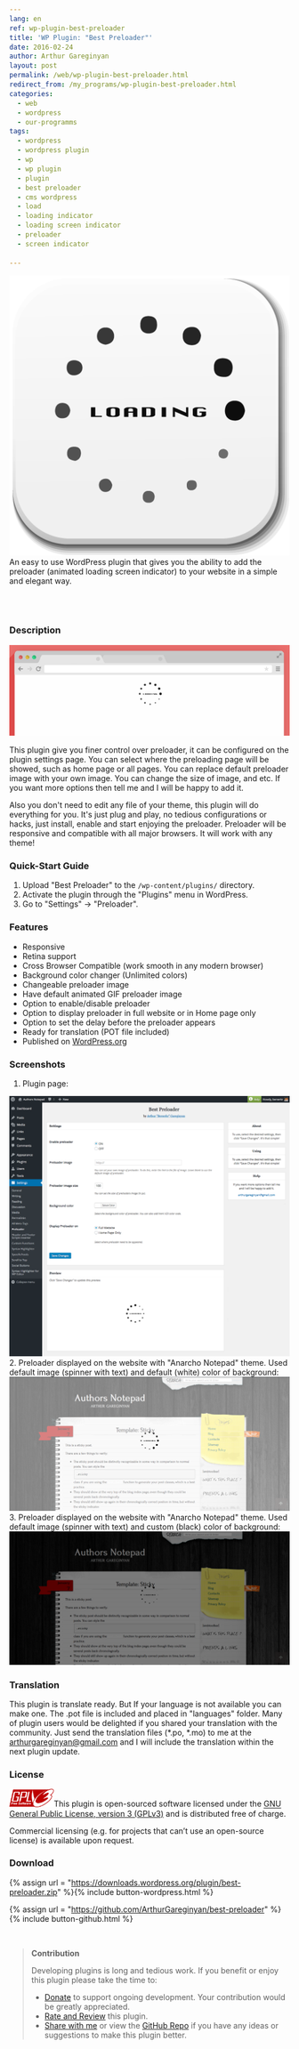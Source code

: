 ```yaml
---
lang: en
ref: wp-plugin-best-preloader
title: 'WP Plugin: "Best Preloader"'
date: 2016-02-24
author: Arthur Gareginyan
layout: post
permalink: /web/wp-plugin-best-preloader.html
redirect_from: /my_programs/wp-plugin-best-preloader.html
categories:
  - web
  - wordpress
  - our-programms
tags:
  - wordpress
  - wordpress plugin
  - wp
  - wp plugin
  - plugin
  - best preloader
  - cms wordpress
  - load
  - loading indicator
  - loading screen indicator
  - preloader
  - screen indicator

---
```


![thumb](/images/best-preloader/icon.png)
An easy to use WordPress plugin that gives you the ability to add the preloader (animated loading screen indicator) to your website in a simple and elegant way.

<br><br>

### Description

<img src="/images/best-preloader/banner.png" alt="WP Plugin &quot;Best Preloader&quot;" />

This plugin give you finer control over preloader, it can be configured on the plugin settings page. You can select where the preloading page will be showed, such as home page or all pages. You can replace default preloader image with your own image. You can change the size of image, and etc. If you want more options then tell me and I will be happy to add it.

Also you don't need to edit any file of your theme, this plugin will do everything for you. It's just plug and play, no tedious configurations or hacks, just install, enable and start enjoying the preloader. Preloader will be responsive and compatible with all major browsers. It will work with any theme!


### Quick-Start Guide

1. Upload "Best Preloader" to the `/wp-content/plugins/` directory.
2. Activate the plugin through the "Plugins" menu in WordPress.
3. Go to "Settings" → "Preloader".


### Features

* Responsive
* Retina support
* Cross Browser Compatible (work smooth in any modern browser)
* Background color changer (Unlimited colors)
* Changeable preloader image
* Have default animated GIF preloader image
* Option to enable/disable preloader
* Option to display preloader in full website or in Home page only
* Option to set the delay before the preloader appears
* Ready for translation (POT file included)
* Published on [WordPress.org](http://wordpess.org/)


### Screenshots

1. Plugin page:
<img src="/images/best-preloader/screenshot-1.png" alt="WP plugin &quot;Best Preloader&quot; by Arthur Gareginyan" />
2. Preloader displayed on the website with "Anarcho Notepad" theme. Used default image (spinner with text) and default (white) color of background:
<img src="/images/best-preloader/screenshot-2.png" alt="WP plugin &quot;Best Preloader&quot; by Arthur Gareginyan" />
3. Preloader displayed on the website with "Anarcho Notepad" theme. Used default image (spinner with text) and custom (black) color of background:
<img src="/images/best-preloader/screenshot-3.png" alt="WP plugin &quot;Best Preloader&quot; by Arthur Gareginyan" />


### Translation

This plugin is translate ready. But If your language is not available you can make one. The .pot file is included and placed in "languages" folder. Many of plugin users would be delighted if you shared your translation with the community. Just send the translation files (*.po, *.mo) to me at the arthurgareginyan@gmail.com and I will include the translation within the next plugin update.


### License

<img src="/images/gplv3.png" alt="gplv3" width="80" class="alignleft" style="border:none;" />This plugin is open-sourced software licensed under the <a href="http://www.gnu.org/licenses/gpl-3.0.html" title="GPLv3" target="_blank">GNU General Public License, version 3 (GPLv3)</a> and is distributed free of charge.

Commercial licensing (e.g. for projects that can’t use an open-source license) is available upon request.


### Download

{% assign url = "https://downloads.wordpress.org/plugin/best-preloader.zip" %}{% include button-wordpress.html %}

{% assign url = "https://github.com/ArthurGareginyan/best-preloader" %}{% include button-github.html %}


<br>

>**Contribution**
>
>Developing plugins is long and tedious work. If you benefit or enjoy this plugin please take the time to:
>
>* [Donate](http://www.arthurgareginyan.com/donate.html) to support ongoing development. Your contribution would be greatly appreciated.
>* [Rate and Review](https://wordpress.org/support/view/plugin-reviews/best-preloader?rate=5#postform) this plugin.
>* [Share with me](mailto:arthurgareginyan@gmail.com) or view the [GitHub Repo](https://github.com/ArthurGareginyan/best-preloader) if you have any ideas or suggestions to make this plugin better.
